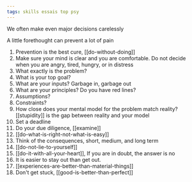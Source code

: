 ```yaml
---
tags: skills essais top psy 
---
```


We often make even major decisions carelessly

A little forethought can prevent a lot of pain  

1. Prevention is the best cure, [[do-without-doing]]
2. Make sure your mind is clear and you are comfortable. Do not decide when you are angry, tired, hungry, or in distress 
3. What exactly is the problem?
4. What is your top goal?
5. What are your inputs? Garbage in, garbage out 
6. What are your principles? Do you have red lines? 
7. Assumptions?
8. Constraints?
9. How close does your mental model for the problem match reality? [[stupidity]] is the gap between reality and your model 
10. Set a deadline 
11. Do your due diligence, [[examine]]
12. [[do-what-is-right-not-what-is-easy]]
13. Think of the consequences, short, medium, and long term   
14. [[do-not-lie-to-yourself]]
15. [[do-it-with-all-your-heart]], If you are in doubt, the answer is no
16. It is easier to stay out than get out.
17. [[experiences-are-better-than-material-things]]
18. Don't get stuck, [[good-is-better-than-perfect]]

